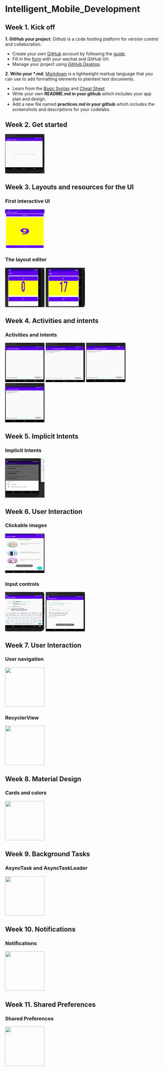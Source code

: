 # Intelligent_Mobile_Development
  
  
## Week 1. Kick off

<strong>1. GitHub your project</strong>: Github is a code hosting platform for version control and collaboration.
- Create your own [GitHub](https://github.com/) account by following the [guide](https://guides.github.com/activities/hello-world/).
- Fill in the [form](https://docs.qq.com/sheet/DRmxJek93RFdTSHNX) with your wechat and GitHub Url.
- Manage your project using [GitHub Desktop](https://desktop.github.com/)

<strong>2. Write your *.md</strong>: [Markdown](https://www.markdownguide.org/) is a lightweight markup language that you can use to add formatting elements to plaintext text documents. 
- Learn from the [Basic Syntax](https://www.markdownguide.org/basic-syntax/) and [Cheat Sheet](https://www.markdownguide.org/cheat-sheet/)
- Write your own <strong>README.md in your github</strong> which includes your app plan and design.
- Add a new file named <strong>practices.md in your github</strong> which includes the screenshots and descriptions</strong> for your codelabs.

## Week 2. Get started

<img src="https://github.com/LucasXavery/Intelligent_Mobile_Development/blob/HelloWorld/hello.PNG" style="width:128px;height:128px;">


## Week 3. Layouts and resources for the UI

<h3>First interactive UI</h3>

<img src="https://github.com/LucasXavery/Intelligent_Mobile_Development/blob/HelloToast/hello%20toast.jpg" style="width:128px;height:128px;">

<h3>The layout editor</h3>
<img src="https://github.com/LucasXavery/Intelligent_Mobile_Development/blob/HelloToast/hello%20toast1.jpg" style="width:128px;height:128px;" >

<img src="https://github.com/LucasXavery/Intelligent_Mobile_Development/blob/HelloToast/hello%20toast2.jpg" style="width:128px;height:128px;" >




## Week 4. Activities and intents

<h3>Activities and intents</h3>

<img src="https://github.com/LucasXavery/Intelligent_Mobile_Development/blob/TwoActivities/two.PNG" style="width:128px;height:128px;">

<img src="https://github.com/LucasXavery/Intelligent_Mobile_Development/blob/TwoActivities/two1.PNG" style="width:128px;height:128px;" >

<img src="https://github.com/LucasXavery/Intelligent_Mobile_Development/blob/TwoActivities/two2.PNG" style="width:128px;height:128px;" >

<img src="https://github.com/LucasXavery/Intelligent_Mobile_Development/blob/TwoActivities/two3.PNG" style="width:128px;height:128px;" >


## Week 5. Implicit Intents

<h3>Implicit Intents</h3>

<img src="https://github.com/LucasXavery/Intelligent_Mobile_Development/blob/master/open%20website-implicit.PNG" style="width:128px;height:128px;">


## Week 6. User Interaction

  <h3>Clickable images</h3>
  
  <img src="https://github.com/LucasXavery/Intelligent_Mobile_Development/blob/DroidCafe/droidcafe.PNG" style="width:128px;height:128px;">
  
  <h3>Input controls</h3>
  
  <img src="https://github.com/LucasXavery/Intelligent_Mobile_Development/blob/DroidCafe/droidcafeinput.PNG" style="width:128px;height:128px;">
  
  <img src="https://github.com/LucasXavery/Intelligent_Mobile_Development/blob/DroidCafe/droidcafeinput2.PNG" style="width:128px;height:128px;">


## Week 7. User Interaction

 <h3>User navigation</h3>
 
 <img src="#https://github.com/LucasXavery/Intelligent_Mobile_Development/blob/DroidCafe/droidcafeinput.PNG" style="width:128px;height:128px;">
  
 <h3>RecyclerView</h3>
 
 <img src="#https://github.com/LucasXavery/Intelligent_Mobile_Development/blob/DroidCafe/droidcafeinput2.PNG" style="width:128px;height:128px;">


## Week 8. Material Design

<h3>Cards and colors</h3>

<img src="#https://github.com/LucasXavery/Intelligent_Mobile_Development/blob/DroidCafe/droidcafeinput2.PNG" style="width:128px;height:128px;">


## Week 9. Background Tasks

<h3>AsyncTask and AsyncTaskLoader</h3>

<img src="#https://github.com/LucasXavery/Intelligent_Mobile_Development/blob/DroidCafe/droidcafeinput2.PNG" style="width:128px;height:128px;">

## Week 10. Notifications

<h3>Notifications</h3>

<img src="#https://github.com/LucasXavery/Intelligent_Mobile_Development/blob/DroidCafe/droidcafeinput2.PNG" style="width:128px;height:128px;">


## Week 11. Shared Preferences

<h3>Shared Preferences</h3>

<img src="#https://github.com/LucasXavery/Intelligent_Mobile_Development/blob/DroidCafe/droidcafeinput2.PNG" style="width:128px;height:128px;">


